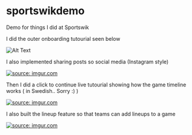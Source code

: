 # sportswikdemo
Demo for things I did at Sportswik

I did the outer onboarding tutourial seen below

![Alt Text](https://thumbs.gfycat.com/FrenchFrayedDoctorfish-size_restricted.gif)

I also implemented sharing posts so social media (Instagram style)

<a href="https://imgur.com/meaNYLN"><img src="https://i.imgur.com/meaNYLN.gif" title="source: imgur.com" /></a>

Then I did a click to continue live tutourial showing how the game timeline works ( in Swedish.. Sorry :) )

<a href="https://imgur.com/nNgYiAL"><img src="https://i.imgur.com/nNgYiAL.gif" title="source: imgur.com" /></a>

I also built the lineup feature so that teams can add lineups to a game

<a href="https://imgur.com/o2TI46w"><img src="https://i.imgur.com/o2TI46w.gif" title="source: imgur.com" /></a>
